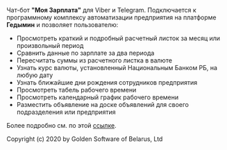Чат-бот **"Моя Зарплата"** для Viber и Telegram. Подключается к программному комплексу автоматизации предприятия на платформе **Гедымин** и позволяет пользователю: 

* Просмотреть краткий и подробный расчетный листок за месяц или произвольный период
* Сравнить данные по зарплате за два периода
* Пересчитать суммы из расчетного листка в валюте
* Узнать курс валюты, установленный Национальным Банком РБ, на любую дату
* Узнать ближайшие дни рождения сотрудников предприятия
* Просмотреть табель рабочего времени
* Просмотреть календарный график рабочего времени
* Разместить объявление на доске объявлений для своего подразделения или предприятия

Более подробно см. по этой [ссылке](http://gsbelarus.com/pw/front-page/solutions/android/chat-bot-moia-zarplata/).

Copyright (c) 2020 by Golden Software of Belarus, Ltd
